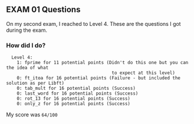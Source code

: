 ## EXAM 01 Questions

On my second exam, I reached to Level 4. These are the questions I got during the exam.

### How did I do?

```
  Level 4:
    1: fprime for 11 potential points (Didn't do this one but you can the idea of what
    									to expect at this level)
    0: ft_itoa for 16 potential points (Failure - but included the solution as per Libft)
    0: tab_mult for 16 potential points (Success)
    0: last_word for 16 potential points (Success)
    0: rot_13 for 16 potential points (Success)
    0: only_z for 16 potential points (Success)
```
My score was `64/100`